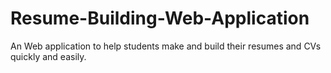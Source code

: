 # Resume-Building-Web-Application
An Web application to help students make and build their resumes and CVs quickly and easily.
